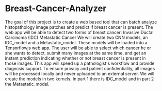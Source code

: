 # Breast-Cancer-Analyzer
The goal of this project is to create a web based tool that can batch analyze histopathology image patches and predict if breast cancer is present. The web app will be able to detect two forms of breast cancer:  Invasive Ductal Carcinoma (IDC) Metastatic Cancer We will create two CNN models, an IDC_model and a Metastatic_model. These models will be loaded into a Tensorflowjs web app. The user will be able to select which cancer he or she wants to detect, submit many images at the same time, and get an instant prediction indicating whether or not breast cancer is present in those images.  This app will speed up a pathologist's workflow and provide diagnosis support.  To ensure privacy and patient confidentiality, all images will be processed locally and never uploaded to an external server.  We will create the models in two kernels. In part 1 there is IDC_model and in part 2 the Metastatic_model. 
